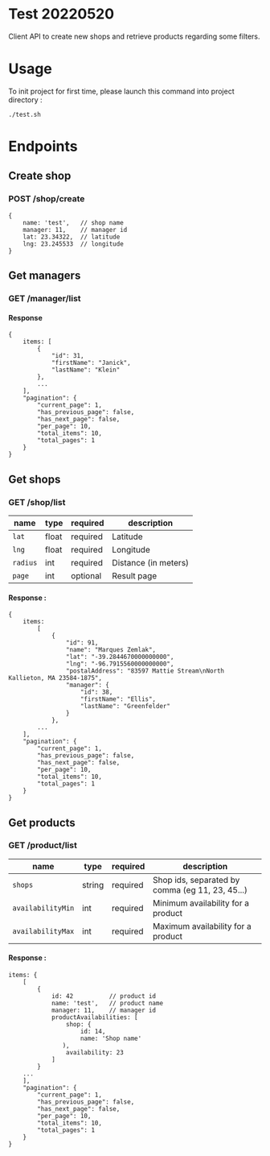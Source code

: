 # Test 20220520

Client API to create new shops and retrieve products regarding some filters.

# Usage

To init project for first time, please launch this command into project directory :

    ./test.sh

# Endpoints

## Create shop

### POST /shop/create

    {
	    name: 'test', 	// shop name
	    manager: 11, 	// manager id
	    lat: 23.34322, 	// latitude
	    lng: 23.245533 	// longitude
	}

## Get managers

### GET /manager/list

#### Response

    {
        items: [
            {
                "id": 31,
                "firstName": "Janick",
                "lastName": "Klein"
            },
            ...
        ],
        "pagination": {
            "current_page": 1,
            "has_previous_page": false,
            "has_next_page": false,
            "per_page": 10,
            "total_items": 10,
            "total_pages": 1
        }
    }

## Get shops

### GET /shop/list

| name | type | required | description |
| -- | -- | -- | -- |
| `lat` | float | required | Latitude |
| `lng` | float | required | Longitude |
| `radius` | int | required | Distance (in meters) |
| `page` | int | optional | Result page |


#### Response :
    {
        items:
            [
                {
                    "id": 91,
                    "name": "Marques Zemlak",
                    "lat": "-39.2844670000000000",
                    "lng": "-96.7915560000000000",
                    "postalAddress": "83597 Mattie Stream\nNorth Kallieton, MA 23584-1875",
                    "manager": {
                        "id": 38,
                        "firstName": "Ellis",
                        "lastName": "Greenfelder"
                    }
                },
            ...
        ],
        "pagination": {
            "current_page": 1,
            "has_previous_page": false,
            "has_next_page": false,
            "per_page": 10,
            "total_items": 10,
            "total_pages": 1
        }
    }

## Get products

### GET /product/list

| name | type | required | description | 
| -- | -- | -- | -- |
| `shops` | string | required | Shop ids, separated by comma (eg 11, 23, 45...) |
| `availabilityMin` | int | required | Minimum availability for a product |
| `availabilityMax` | int | required | Maximum availability for a product |

#### Response :

    items: {
        [
            {
                id: 42          // product id
                name: 'test', 	// product name
                manager: 11, 	// manager id
                productAvailabilities: [
                    shop: {
                        id: 14,
                        name: 'Shop name'
                   ),
                    availability: 23
                ]
            } 
        ...
        ],
        "pagination": {
            "current_page": 1,
            "has_previous_page": false,
            "has_next_page": false,
            "per_page": 10,
            "total_items": 10,
            "total_pages": 1
        }
    }
